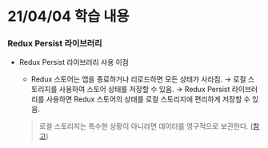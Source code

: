 # 21/04/04 학습 내용

### Redux Persist 라이브러리

- Redux Persist 라이브러리 사용 이점

  - Redux 스토어는 앱을 종료하거나 리로드하면 모든 상태가 사라짐. → 로컬 스토리지를 사용하여 스토어 상태를 저장할 수 있음. → Redux Persist 라이브러리를 사용하면 Redux 스토어의 상태를 로컬 스토리지에 편리하게 저장할 수 있음.

  > 로컬 스토리지는 특수한 상황이 아니라면 데이터를 영구적으로 보관한다. ([참고](https://m.mkexdev.net/111))
